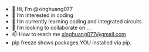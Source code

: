 - 👋 Hi, I’m @xinghuang077
- 👀 I’m interested in coding
- 🌱 I’m currently learning coding and integrated circuits.
- 💞️ I’m looking to collaborate on ...
- 📫 How to reach me xinghuang077@gmail.com
- pip freeze shows packages YOU installed via pip.

<!---
xinghuang077/xinghuang077 is a ✨ special ✨ repository because its `README.md` (this file) appears on your GitHub profile.
You can click the Preview link to take a look at your changes.
--->
